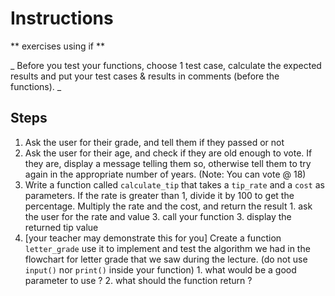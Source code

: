 # Instructions  

  ** exercises using if  **

_ Before you test your functions, choose 1 test case, calculate the expected results and put your test cases & results in comments (before the functions).  _ 

  ## Steps
  1. Ask the user for their grade, and tell them if they passed or not
  2. Ask the user for their age, and check if they are old enough to vote. If they are, display a message telling them so, otherwise tell them to try again in the appropriate number of years.  (Note: You can vote @ 18)
  3. Write a function called `calculate_tip` that takes a `tip_rate` and a `cost` as parameters. If the rate is greater than 1, divide it by 100 to get the percentage. Multiply the rate and the cost, and return the result
    1. ask the user for the rate and value
    3. call your function
    3. display the returned  tip value
  4. [your teacher may demonstrate this for you] Create a function `letter_grade` use it to implement and test the algorithm we had in the flowchart for letter grade that we saw during  the lecture.   (do not use `input()` nor `print()` inside your function)
    1.  what would be a good parameter to use ?
    2.  what should the function return ?  